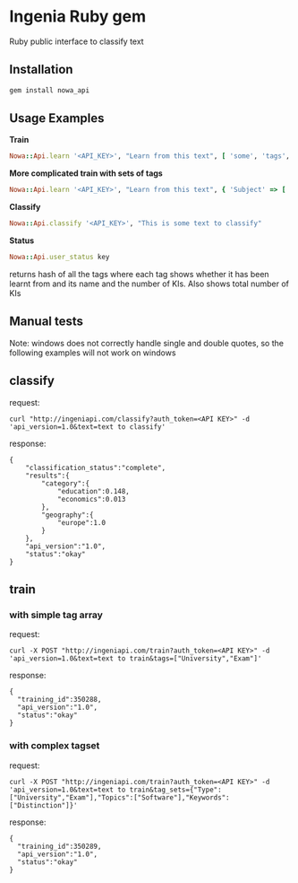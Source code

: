 # Ingenia Ruby gem
Ruby public interface to classify text

## Installation
```sh
gem install nowa_api
```


<!-- ## Configuration
**Set your API key**
```ruby

``` -->

## Usage Examples

**Train**

```ruby
Nowa::Api.learn '<API_KEY>', "Learn from this text", [ 'some', 'tags', 'for', 'this', 'text' ]
```

**More complicated train with sets of tags**

```ruby
Nowa::Api.learn '<API_KEY>', "Learn from this text", { 'Subject' => [ 'learning', 'examples' ], 'Category' => [ 'help' ] }
```
      

**Classify**

```ruby
Nowa::Api.classify '<API_KEY>', "This is some text to classify"
```
   
**Status**

```ruby
Nowa::Api.user_status key
```
returns hash of all the tags where each tag shows whether it has been learnt from 
and its name and the number of KIs. Also shows total number of KIs
 
## Manual tests

Note: windows does not correctly handle single and double quotes, so the following examples will not work on windows

## classify

  request:
    
    curl "http://ingeniapi.com/classify?auth_token=<API KEY>" -d 'api_version=1.0&text=text to classify'

  response:
    
    {
        "classification_status":"complete",
        "results":{
            "category":{
                "education":0.148,
                "economics":0.013
            },
            "geography":{
                "europe":1.0
            } 
        },
        "api_version":"1.0",
        "status":"okay"
    }


## train

### with simple tag array

  request: 
    
    curl -X POST "http://ingeniapi.com/train?auth_token=<API KEY>" -d 'api_version=1.0&text=text to train&tags=["University","Exam"]'

  response:

    { 
      "training_id":350288,
      "api_version":"1.0",
      "status":"okay"
    }

 ### with complex tagset

  request:

    curl -X POST "http://ingeniapi.com/train?auth_token=<API KEY>" -d 'api_version=1.0&text=text to train&tag_sets={"Type":["University","Exam"],"Topics":["Software"],"Keywords":["Distinction"]}'

  response:

    { 
      "training_id":350289,
      "api_version":"1.0",
      "status":"okay"
    }
